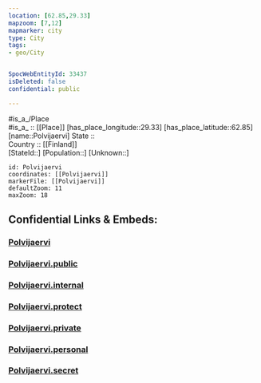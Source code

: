 ```yaml
---
location: [62.85,29.33] 
mapzoom: [7,12] 
mapmarker: city 
type: City
tags:
- geo/City


SpocWebEntityId: 33437
isDeleted: false
confidential: public

---
```

#is_a_/Place  
#is_a_ :: [[Place]] 
[has_place_longitude::29.33] 
[has_place_latitude::62.85] 
[name::Polvijaervi] 
State ::  
Country :: [[Finland]]  
[StateId::] 
[Population::] 
[Unknown::] 


```leaflet
id: Polvijaervi
coordinates: [[Polvijaervi]] 
markerFile: [[Polvijaervi]] 
defaultZoom: 11 
maxZoom: 18
```


## Confidential Links & Embeds: 

### [Polvijaervi](/_Standards/Earth/Continent/Europe/Europe~North/Finland/Provinces~Finland/Eastern_Finland/counties~Eastern_Finland/Karelia~North/City/Polvijaervi.md) 

### [Polvijaervi.public](/_public/Earth/Continent/Europe/Europe~North/Finland/Provinces~Finland/Eastern_Finland/counties~Eastern_Finland/Karelia~North/City/Polvijaervi.public.md) 

### [Polvijaervi.internal](/_internal/Earth/Continent/Europe/Europe~North/Finland/Provinces~Finland/Eastern_Finland/counties~Eastern_Finland/Karelia~North/City/Polvijaervi.internal.md) 

### [Polvijaervi.protect](/_protect/Earth/Continent/Europe/Europe~North/Finland/Provinces~Finland/Eastern_Finland/counties~Eastern_Finland/Karelia~North/City/Polvijaervi.protect.md) 

### [Polvijaervi.private](/_private/Earth/Continent/Europe/Europe~North/Finland/Provinces~Finland/Eastern_Finland/counties~Eastern_Finland/Karelia~North/City/Polvijaervi.private.md) 

### [Polvijaervi.personal](/_personal/Earth/Continent/Europe/Europe~North/Finland/Provinces~Finland/Eastern_Finland/counties~Eastern_Finland/Karelia~North/City/Polvijaervi.personal.md) 

### [Polvijaervi.secret](/_secret/Earth/Continent/Europe/Europe~North/Finland/Provinces~Finland/Eastern_Finland/counties~Eastern_Finland/Karelia~North/City/Polvijaervi.secret.md)

